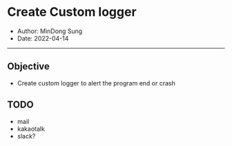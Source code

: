 # Create Custom logger

- Author: MinDong Sung
- Date: 2022-04-14

---

## Objective

- Create custom logger to alert the program end or crash

## TODO

- mail
- kakaotalk
- slack?
